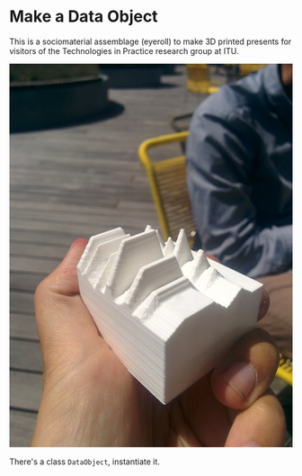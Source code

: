 # Make a Data Object

This is a sociomaterial assemblage (eyeroll) to make 3D printed presents for visitors of the Technologies in Practice research group at ITU.

![First 3D printed proto](first_3d_printed_proto.jpg)

There's a class `DataObject`, instantiate it.
